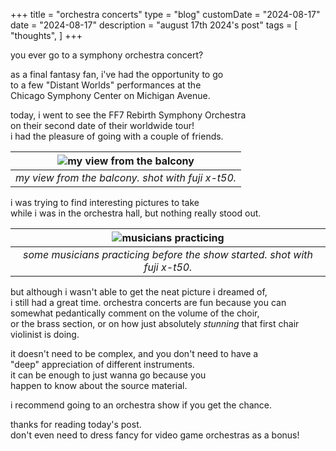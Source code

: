 +++
title = "orchestra concerts"
type = "blog"
customDate = "2024-08-17"
date = "2024-08-17"
description = "august 17th 2024's post"
tags = [
    "thoughts",
]
+++

you ever go to a symphony orchestra concert?

as a final fantasy fan, i've had the opportunity to go\
to a few "Distant Worlds" performances at the\
Chicago Symphony Center on Michigan Avenue.

today, i went to see the FF7 Rebirth Symphony Orchestra\
on their second date of their worldwide tour!\
i had the pleasure of going with a couple of friends.

| ![my view from the balcony](https://live.staticflickr.com/65535/53929750306_0debb45a10_b.jpg) | 
|:--:| 
| *my view from the balcony. shot with fuji x-t50.* |

i was trying to find interesting pictures to take\
while i was in the orchestra hall, but nothing really stood out.

| ![musicians practicing](https://live.staticflickr.com/65535/53929748536_98d10fde65_b.jpg) | 
|:--:| 
| *some musicians practicing before the show started. shot with fuji x-t50.* |

but although i wasn't able to get the neat picture i dreamed of,\
i still had a great time. orchestra concerts are fun because you can\
somewhat pedantically comment on the volume of the choir,\
or the brass section, or on how just absolutely *stunning* that first chair violinist is doing.

it doesn't need to be complex, and you don't need to have a\
"deep" appreciation of different instruments.\
it can be enough to just wanna go because you\
happen to know about the source material.

i recommend going to an orchestra show if you get the chance.

thanks for reading today's post.\
don't even need to dress fancy for video game orchestras as a bonus!
